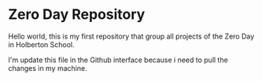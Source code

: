 # Zero Day Repository

Hello world, this is my first repository that group all projects of the Zero Day in Holberton School.

I'm update this file in the Github interface because i need to pull the changes in my machine. 
